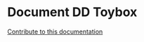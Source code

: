 <div class="hero-title">

<h1> Document DD Toybox</h1>
<p><a href="contribution/">Contribute to this documentation</a></p>

</div>
